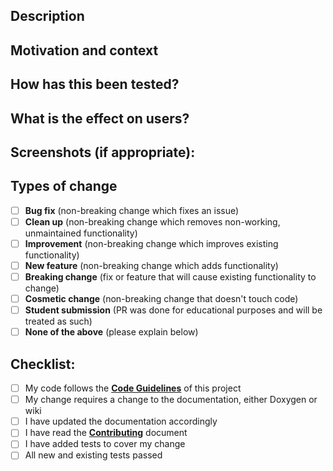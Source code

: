 ## Description
<!--- Provide a general summary of your change in the Pull Request title above -->
<!--- Describe your change in detail here. -->

## Motivation and context
<!--- Why is this change required? What problem does it solve? -->
<!--- If it fixes an open issue, please link to the issue here. -->

## How has this been tested?
<!--- Please describe in detail how you tested your change. -->
<!--- Include details of your testing environment, and the tests you ran to -->
<!--- see how your change affects other areas of the code, etc. -->

## What is the effect on users?
<!--- Summarize the effect of this change on Kodi end-users. -->
<!--- If the PR does not have a noticeable impact (e.g., if it only changes documentation), -->
<!--- just leave it empty. Put in more detail the bigger the impact is. -->
<!--- This section may be used for automatic creation of release notes. -->

## Screenshots (if appropriate):

## Types of change
<!--- What type of change does your code introduce? Put an `x` with no space in all the boxes that apply like this: [X] -->
- [ ] **Bug fix** (non-breaking change which fixes an issue)
- [ ] **Clean up** (non-breaking change which removes non-working, unmaintained functionality)
- [ ] **Improvement** (non-breaking change which improves existing functionality)
- [ ] **New feature** (non-breaking change which adds functionality)
- [ ] **Breaking change** (fix or feature that will cause existing functionality to change)
- [ ] **Cosmetic change** (non-breaking change that doesn't touch code)
- [ ] **Student submission** (PR was done for educational purposes and will be treated as such)
- [ ] **None of the above** (please explain below)

## Checklist:
<!--- Go over all the following points, and put an `X` with no space in all the boxes that apply like this: [X] -->
<!--- If you're unsure about any of these, don't hesitate to ask. We're here to help! -->
- [ ] My code follows the **[Code Guidelines](https://github.com/xbmc/xbmc/blob/master/docs/CODE_GUIDELINES.md)** of this project
- [ ] My change requires a change to the documentation, either Doxygen or wiki
- [ ] I have updated the documentation accordingly
- [ ] I have read the **[Contributing](https://github.com/xbmc/xbmc/blob/master/docs/CONTRIBUTING.md)** document
- [ ] I have added tests to cover my change
- [ ] All new and existing tests passed
